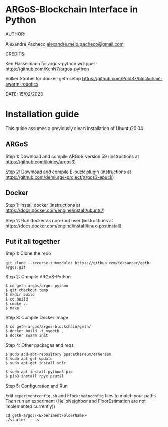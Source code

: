 # ARGoS-Blockchain Interface in Python

AUTHOR: 

Alexandre Pacheco  <alexandre.melo.pacheco@gmail.com>

CREDITS:

Ken Hasselmann for argos-python wrapper <https://github.com/KenN7/argos-python>

Volker Strobel for docker-geth setup <https://github.com/Pold87/blockchain-swarm-robotics>

DATE: 15/02/2023


# Installation guide
This guide assumes a previously clean installation of Ubuntu20.04

## ARGoS

Step 1: Download and compile ARGoS version 59 
(instructions at https://github.com/ilpincy/argos3)

Step 2: Download and compile E-puck plugin 
(instructions at https://github.com/demiurge-project/argos3-epuck)

## Docker
Step 1: Install docker
(instructions at https://docs.docker.com/engine/install/ubuntu/)

Step 2: Run docker as non-root user
(instructions at  https://docs.docker.com/engine/install/linux-postinstall)

## Put it all together

Step 1: Clone the repo

```git clone --recurse-submodules https://github.com/teksander/geth-argos.git```

Step 2: Compile ARGoS-Python

```
$ cd geth-argos/argos-python
$ git checkout temp
$ mkdir build
$ cd build
$ cmake ..
$ make
```

Step 3: Compile Docker image

```
$ cd geth-argos/argos-blockchain/geth/
$ docker build -t mygeth .
$ docker swarm init
```

Step 4: Other packages and reqs

```
$ sudo add-apt-repository ppa:ethereum/ethereum
$ sudo apt-get update
$ sudo apt-get install solc
```

```
$ sudo apt install python3-pip
$ pip3 install rpyc psutil
```

Step 5: Configuration and Run

Edit ```experimentconfig.sh``` and ```blockchainconfig``` files to match your paths\
Then run an experiment (HelloNeighbor and FloorEstimation are not implemented currently))

```
cd geth-argos/<ExperimentFolderName>
./starter -r -s
```

